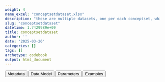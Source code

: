 ```yaml
---
weight: 4
name_excel: "conceptsetdataset.xlsx"
description: "these are multiple datasets, one per each conceptset, which is a value in the list c(conceptsets_exact_matching, conceptsets_children_matching), set in 07_algorithms. Each conceptset dataset is named after the conceptset. Each conceptset is associated to a list of codes. The dataset is obtained by retrieving records from the CDM bearing a code that match one of the codes in the codelist. The matching can be exact (for the conceptsets in conceptsets_exact_matching) or per ascendant (for conceptsets in conceptsets_children_matching) . Records are retrieved from the EVENTS table, but also from other tables which may bear a record, such as PROCEDURES or VACCINES"
slug: "conceptsetdataset"
datetime: 1.7429989e+09
title: conceptsetdataset
author: ''
date: '2025-03-26'
categories: []
tags: []
archetype: codebook
output: html_document
---
```


<script src="/rmarkdown-libs/core-js/shim.min.js"></script>
<script src="/rmarkdown-libs/react/react.min.js"></script>
<script src="/rmarkdown-libs/react/react-dom.min.js"></script>
<script src="/rmarkdown-libs/reactwidget/react-tools.js"></script>
<script src="/rmarkdown-libs/htmlwidgets/htmlwidgets.js"></script>
<link href="/rmarkdown-libs/reactable/reactable.css" rel="stylesheet" />
<script src="/rmarkdown-libs/reactable-binding/reactable.js"></script>
<div class="tab">
<button class="tablinks" onclick="openCity(event, &#39;Metadata&#39;)" id="defaultOpen">Metadata</button>
<button class="tablinks" onclick="openCity(event, &#39;Data Model&#39;)">Data Model</button>
<button class="tablinks" onclick="openCity(event, &#39;Parameters&#39;)">Parameters</button>
<button class="tablinks" onclick="openCity(event, &#39;Examples&#39;)">Examples</button>
</div>
<div id="Metadata" class="tabcontent">
<div id="htmlwidget-1" class="reactable html-widget" style="width:auto;height:600px;"></div>
<script type="application/json" data-for="htmlwidget-1">{"x":{"tag":{"name":"Reactable","attribs":{"data":{"medatata_name":["Name of the dataset","Content of the dataset","Unit of observation","Dataset where the list of UoOs is fully listed and with 1 record per UoO","How many observations per UoO","NxUoO","Variables capturing the UoO","Primary key","Parameters",null,null,null,null,null,null,null,null,null,null,null],"metadata_content":["conceptsetdataset","these are multiple datasets, one per each conceptset, which is a value in the list c(conceptsets_exact_matching, conceptsets_children_matching), set in 07_algorithms. Each conceptset dataset is named after the conceptset. Each conceptset is associated to a list of codes. The dataset is obtained by retrieving records from the CDM bearing a code that match one of the codes in the codelist. The matching can be exact (for the conceptsets in conceptsets_exact_matching) or per ascendant (for conceptsets in conceptsets_children_matching) . Records are retrieved from the EVENTS table, but also from other tables which may bear a record, such as PROCEDURES or VACCINES","a record in the CDM bearing a code that matches the codelist of the conceptset corresponding to the name conceptsetdataset","itself","unique","1","none",null,"conceptsetdataset",null,null,null,null,null,null,null,null,null,null,null]},"columns":[{"id":"medatata_name","name":"medatata_name","type":"character"},{"id":"metadata_content","name":"metadata_content","type":"character"}],"sortable":false,"searchable":true,"pagination":false,"highlight":true,"bordered":true,"striped":true,"style":{"maxWidth":1800},"height":"600px","dataKey":"3a14fb88afc0e42641425d482ab63e76"},"children":[]},"class":"reactR_markup"},"evals":[],"jsHooks":[]}</script>
</div>
<div id="Data Model" class="tabcontent">
<div id="htmlwidget-2" class="reactable html-widget" style="width:auto;height:600px;"></div>
<script type="application/json" data-for="htmlwidget-2">{"x":{"tag":{"name":"Reactable","attribs":{"data":{"VarName":["person_id","date","end_date_record","event_code","event_record_vocabulary","text_linked_to_event_code","event_free_text","present_on_admission","laterality_of_event","meaning_renamed","origin_renamed","visit_occurrence_id",null,null,null,null,null,null,null,null],"Description":["A foreign key to the person in PERSONS table who experienced the event","Start date of the visit that lead to the recording of the event code or free text","End date of the visit that lead to the recording of the event code or free text","Code characterizing the event according to the vocabulary defined in \"event_record_vocabulary\"","Vocabulary to which the 'event_code' belongs to; or, if ths record contains 'event_free_text' , this column contains the indication 'free_text'","If in the original record the code is modified by a text, include this text here","Use this cell if in the record there is no code, just a text","Indicates the presence of the event at the start of the visit or hospital admission","Laterality of the event","This is a ConcePTION classification of the nature of the original record associated with this record","name of the source table that originated the record","A foreign key linking this record to the VISIT_OCCURRENCE table",null,null,null,null,null,null,null,null],"Format":["Character","Character yyyymmdd","Character yyyymmdd","Character","Character","Character","Character","Character","Character","Character","Character","Character",null,null,null,null,null,null,null,null],"Vocabulary":[null,null,null,null,null,null,null,null,null,null,null,null,null,null,null,null,null,null,null,null],"Parameters":[null,null,null,null,null,null,null,null,null,null,null,null,null,null,null,null,null,null,null,null],"Notes and examples":[null,null,null,null,null,null,null,null,null,null,null,null,null,null,null,null,null,null,null,null],"Source tables and variables":[null,null,null,null,null,null,null,null,null,null,null,null,null,null,null,null,null,null,null,null],"Retrieved":["yes","yes","yes","yes","yes","yes","yes","yes","yes","yes","yes","yes",null,null,null,null,null,null,null,null],"Calculated":[null,null,null,null,null,null,null,null,null,null,null,null,null,null,null,null,null,null,null,null],"Algorithm_id":[null,null,null,null,null,null,null,null,null,null,null,null,null,null,null,null,null,null,null,null],"Rule":[null,null,null,null,null,null,null,null,null,null,null,null,null,null,null,null,null,null,null,null]},"columns":[{"id":"VarName","name":"VarName","type":"character"},{"id":"Description","name":"Description","type":"character"},{"id":"Format","name":"Format","type":"character"},{"id":"Vocabulary","name":"Vocabulary","type":"logical"},{"id":"Parameters","name":"Parameters","type":"logical"},{"id":"Notes and examples","name":"Notes and examples","type":"logical"},{"id":"Source tables and variables","name":"Source tables and variables","type":"logical"},{"id":"Retrieved","name":"Retrieved","type":"character"},{"id":"Calculated","name":"Calculated","type":"logical"},{"id":"Algorithm_id","name":"Algorithm_id","type":"logical"},{"id":"Rule","name":"Rule","type":"logical"}],"sortable":false,"searchable":true,"pagination":false,"highlight":true,"bordered":true,"striped":true,"style":{"maxWidth":1800},"height":"600px","dataKey":"2eecdedc9751b05b8d842e99b1c6bcc0"},"children":[]},"class":"reactR_markup"},"evals":[],"jsHooks":[]}</script>
</div>
<div id="Parameters" class="tabcontent">
<div id="htmlwidget-3" class="reactable html-widget" style="width:auto;height:600px;"></div>
<script type="application/json" data-for="htmlwidget-3">{"x":{"tag":{"name":"Reactable","attribs":{"data":{"parameter in the variable name":[null,null,null,null,null,null,null,null,null,null,null,null,null,null,null,null,null,null,null,null],"values":[null,null,null,null,null,null,null,null,null,null,null,null,null,null,null,null,null,null,null,null],"name of macro":[null,null,null,null,null,null,null,null,null,null,null,null,null,null,null,null,null,null,null,null]},"columns":[{"id":"parameter in the variable name","name":"parameter in the variable name","type":"logical"},{"id":"values","name":"values","type":"logical"},{"id":"name of macro","name":"name of macro","type":"logical"}],"sortable":false,"searchable":true,"pagination":false,"highlight":true,"bordered":true,"striped":true,"style":{"maxWidth":1800},"height":"600px","dataKey":"f545894952d01490ab535e7af1d88bc2"},"children":[]},"class":"reactR_markup"},"evals":[],"jsHooks":[]}</script>
</div>
<div id="Examples" class="tabcontent">
<div id="htmlwidget-4" class="reactable html-widget" style="width:auto;height:600px;"></div>
<script type="application/json" data-for="htmlwidget-4">{"x":{"tag":{"name":"Reactable","attribs":{"data":{"person_id":[null,null,null,null,null,null,null,null,null,null,null,null,null,null,null,null,null,null,null,null],"date":[null,null,null,null,null,null,null,null,null,null,null,null,null,null,null,null,null,null,null,null],"end_date_record":[null,null,null,null,null,null,null,null,null,null,null,null,null,null,null,null,null,null,null,null],"event_code":[null,null,null,null,null,null,null,null,null,null,null,null,null,null,null,null,null,null,null,null],"event_record_vocabulary":[null,null,null,null,null,null,null,null,null,null,null,null,null,null,null,null,null,null,null,null],"text_linked_to_event_code":[null,null,null,null,null,null,null,null,null,null,null,null,null,null,null,null,null,null,null,null],"event_free_text":[null,null,null,null,null,null,null,null,null,null,null,null,null,null,null,null,null,null,null,null],"present_on_admission":[null,null,null,null,null,null,null,null,null,null,null,null,null,null,null,null,null,null,null,null],"laterality_of_event":[null,null,null,null,null,null,null,null,null,null,null,null,null,null,null,null,null,null,null,null],"meaning_renamed":[null,null,null,null,null,null,null,null,null,null,null,null,null,null,null,null,null,null,null,null],"origin_renamed":[null,null,null,null,null,null,null,null,null,null,null,null,null,null,null,null,null,null,null,null],"visit_occurrence_id":[null,null,null,null,null,null,null,null,null,null,null,null,null,null,null,null,null,null,null,null]},"columns":[{"id":"person_id","name":"person_id","type":"logical"},{"id":"date","name":"date","type":"logical"},{"id":"end_date_record","name":"end_date_record","type":"logical"},{"id":"event_code","name":"event_code","type":"logical"},{"id":"event_record_vocabulary","name":"event_record_vocabulary","type":"logical"},{"id":"text_linked_to_event_code","name":"text_linked_to_event_code","type":"logical"},{"id":"event_free_text","name":"event_free_text","type":"logical"},{"id":"present_on_admission","name":"present_on_admission","type":"logical"},{"id":"laterality_of_event","name":"laterality_of_event","type":"logical"},{"id":"meaning_renamed","name":"meaning_renamed","type":"logical"},{"id":"origin_renamed","name":"origin_renamed","type":"logical"},{"id":"visit_occurrence_id","name":"visit_occurrence_id","type":"logical"}],"sortable":false,"searchable":true,"pagination":false,"highlight":true,"bordered":true,"striped":true,"style":{"maxWidth":1800},"height":"600px","dataKey":"dea1dac27a52a617ec5391734819addb"},"children":[]},"class":"reactR_markup"},"evals":[],"jsHooks":[]}</script>
</div>
